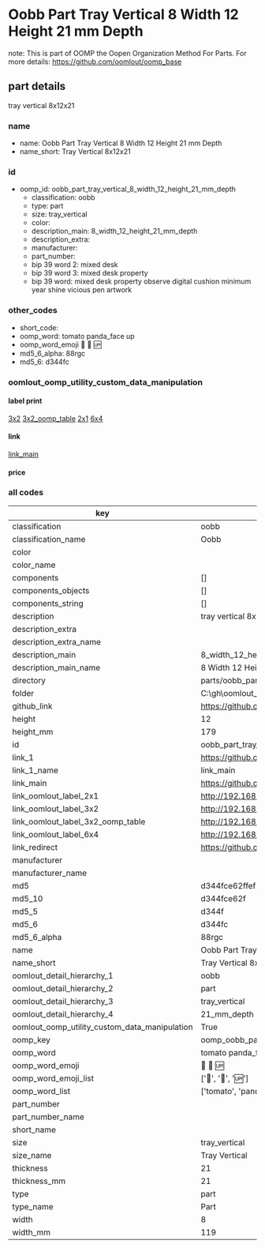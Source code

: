 # Oobb Part Tray Vertical 8 Width 12 Height 21 mm Depth  

note: This is part of OOMP the Oopen Organization Method For Parts. For more details: https://github.com/oomlout/oomp_base

##  part details
  



tray vertical 8x12x21



### name
* name: Oobb Part Tray Vertical 8 Width 12 Height 21 mm Depth
* name_short: Tray Vertical 8x12x21 
### id
* oomp_id: oobb_part_tray_vertical_8_width_12_height_21_mm_depth
  * classification: oobb
  * type: part
  * size: tray_vertical
  * color: 
  * description_main: 8_width_12_height_21_mm_depth
  * description_extra: 
  * manufacturer: 
  * part_number: 
  * bip 39 word 2: mixed desk
  * bip 39 word 3: mixed desk property
  * bip 39 word: mixed desk property observe digital cushion minimum year shine vicious pen artwork

### other_codes
* short_code: 
* oomp_word: tomato panda_face up
* oomp_word_emoji :tomato: :panda_face: :up:
* md5_6_alpha: 88rgc
* md5_6: d344fc






### oomlout_oomp_utility_custom_data_manipulation
#### label print
[3x2](http://192.168.1.245:1112/?label=oomp%2088rgc)
[3x2_oomp_table](http://192.168.1.108:1112/?label=oomp%2088rgc)
[2x1](http://192.168.1.242:1112/?label=oomp%2088rgc)
[6x4](http://192.168.1.55:1112/?label=oomp%2088rgc)    

#### link

[link_main](https://github.com/oomlout/oomlout_oobb_version_4_generated_parts/tree/main/navigation_oomp/oobb/part/tray_vertical/8_width_12_height_21_mm_depth/part)                              

#### price







### all codes 
| key | value |  
| --- | --- |  
| classification | oobb |  
| classification_name | Oobb |  
| color |  |  
| color_name |  |  
| components | [] |  
| components_objects | [] |  
| components_string | [] |  
| description | tray vertical 8x12x21 |  
| description_extra |  |  
| description_extra_name |  |  
| description_main | 8_width_12_height_21_mm_depth |  
| description_main_name | 8 Width 12 Height 21 mm Depth |  
| directory | parts/oobb_part_tray_vertical_8_width_12_height_21_mm_depth |  
| folder | C:\gh\oomlout_oobb_version_4_generated_parts\parts\oobb_part_tray_vertical_8_width_12_height_21_mm_depth |  
| github_link | https://github.com/oomlout/oomlout_oomp_part_src/tree/main/parts/oobb_part_tray_vertical_8_width_12_height_21_mm_depth |  
| height | 12 |  
| height_mm | 179 |  
| id | oobb_part_tray_vertical_8_width_12_height_21_mm_depth |  
| link_1 | https://github.com/oomlout/oomlout_oobb_version_4_generated_parts/tree/main/navigation_oomp/oobb/part/tray_vertical/8_width_12_height_21_mm_depth/part |  
| link_1_name | link_main |  
| link_main | https://github.com/oomlout/oomlout_oobb_version_4_generated_parts/tree/main/navigation_oomp/oobb/part/tray_vertical/8_width_12_height_21_mm_depth/part |  
| link_oomlout_label_2x1 | http://192.168.1.242:1112/?label=oomp%2088rgc |  
| link_oomlout_label_3x2 | http://192.168.1.245:1112/?label=oomp%2088rgc |  
| link_oomlout_label_3x2_oomp_table | http://192.168.1.108:1112/?label=oomp%2088rgc |  
| link_oomlout_label_6x4 | http://192.168.1.55:1112/?label=oomp%2088rgc |  
| link_redirect | https://github.com/oomlout/oomlout_oobb_version_4_generated_parts/tree/main/parts/oobb_tray_vertical_08_12_21 |  
| manufacturer |  |  
| manufacturer_name |  |  
| md5 | d344fce62ffef1a0d99ef98758cefc71 |  
| md5_10 | d344fce62f |  
| md5_5 | d344f |  
| md5_6 | d344fc |  
| md5_6_alpha | 88rgc |  
| name | Oobb Part Tray Vertical 8 Width 12 Height 21 mm Depth |  
| name_short | Tray Vertical 8x12x21  |  
| oomlout_detail_hierarchy_1 | oobb |  
| oomlout_detail_hierarchy_2 | part |  
| oomlout_detail_hierarchy_3 | tray_vertical |  
| oomlout_detail_hierarchy_4 | 21_mm_depth |  
| oomlout_oomp_utility_custom_data_manipulation | True |  
| oomp_key | oomp_oobb_part_tray_vertical_8_width_12_height_21_mm_depth |  
| oomp_word | tomato panda_face up |  
| oomp_word_emoji | :tomato: :panda_face: :up: |  
| oomp_word_emoji_list | [':tomato:', ':panda_face:', ':up:'] |  
| oomp_word_list | ['tomato', 'panda_face', 'up'] |  
| part_number |  |  
| part_number_name |  |  
| short_name |  |  
| size | tray_vertical |  
| size_name | Tray Vertical |  
| thickness | 21 |  
| thickness_mm | 21 |  
| type | part |  
| type_name | Part |  
| width | 8 |  
| width_mm | 119 |  
